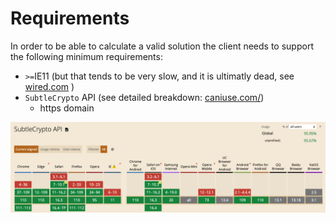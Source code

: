 # Requirements
In order to be able to calculate a valid solution the client needs to support the following minimum requirements:
  - `>=`IE11 (but that tends to be very slow, and it is ultimatly dead, see [wired.com](https://www.wired.com/story/microsoft-internet-explorer-is-finally-really-fully-dead/) )
  - `SubtleCrypto` API  (see detailed breakdown: [caniuse.com/](https://caniuse.com/?search=SubtleCrypto))
    - https domain

![caniuse](crypto-api.png)
